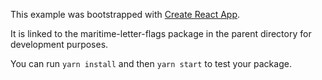 This example was bootstrapped with [Create React App](https://github.com/facebook/create-react-app).

It is linked to the maritime-letter-flags package in the parent directory for development purposes.

You can run `yarn install` and then `yarn start` to test your package.
